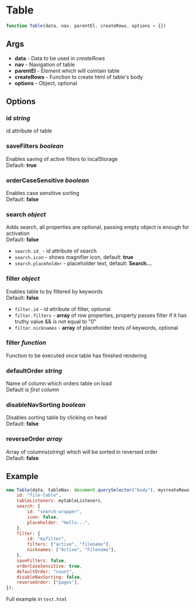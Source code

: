 # Table

```js
function Table(data, nav, parentEl, createRows, options = {})
```

## Args

-   **data** - Data to be used in _createRows_
-   **nav** - Navigation of table
-   **parentEl** - Element which will cointain table
-   **createRows** - Function to create html of table's body
-   **options** - Object, optional

## Options

### id _string_

id attribute of table

### saveFilters _boolean_

Enables saving of active filters to localStorage  
Default: **true**

### orderCaseSensitive _boolean_

Enables case sensitive sorting  
Default: **false**

### search _object_

Adds search, all properties are optional, passing empty object is enough for activation  
Default: **false**

-   `search.id_` - id attribute of search
-   `search.icon` - shows magnifier icon, default: **true**
-   `search.placeholder` - placeholder text, default: **Search...**

### filter _object_

Enables table to by filtered by keywords  
Default: **false**

-   `filter.id` - id attribute of filter, optional
-   `filter.filters` - **array** of row properties, property passes filter if it has truthy value && is not equal to "0"
-   `filter.nicknames` - **array** of placeholder texts of keywords, optional

### filter _function_

Function to be executed once table has finished rendering

### defaultOrder _string_

Name of column which orders table on load  
Default is _first column_

### disableNavSorting _boolean_

Disables sorting table by clicking on head  
Default: **false**

### reverseOrder _array_

Array of columns(_string_) which will be sorted in reversed order  
Default: **false**

## Example

```js
new Table(data, tableNav, document.querySelector("body"), mycreateRows, {
    id: "file-table",
    tableListeners: mytableListeners,
    search: {
        id: "search-wrapper",
        icon: false,
        placeholder: "Hello...",
    },
    filter: {
        id: "myfilter",
        filters: ["active", "filename"],
        nicknames: ["Active", "Filename"],
    },
    saveFilters: false,
    orderCaseSensitive: true,
    defaultOrder: "count",
    disableNavSorting: false,
    reverseOrder: ["pages"],
});
```

Full example in `test.html`

